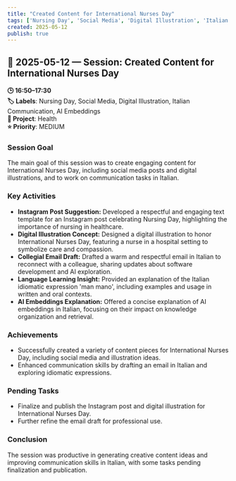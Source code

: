 ```yaml
---
title: "Created Content for International Nurses Day"
tags: ['Nursing Day', 'Social Media', 'Digital Illustration', 'Italian Communication', 'AI Embeddings']
created: 2025-05-12
publish: true
---
```


## 📅 2025-05-12 — Session: Created Content for International Nurses Day

**🕒 16:50–17:30**  
**🏷️ Labels**: Nursing Day, Social Media, Digital Illustration, Italian Communication, AI Embeddings  
**📂 Project**: Health  
**⭐ Priority**: MEDIUM  


### Session Goal
The main goal of this session was to create engaging content for International Nurses Day, including social media posts and digital illustrations, and to work on communication tasks in Italian.

### Key Activities
- **Instagram Post Suggestion:** Developed a respectful and engaging text template for an Instagram post celebrating Nursing Day, highlighting the importance of nursing in healthcare.
- **Digital Illustration Concept:** Designed a digital illustration to honor International Nurses Day, featuring a nurse in a hospital setting to symbolize care and compassion.
- **Collegial Email Draft:** Drafted a warm and respectful email in Italian to reconnect with a colleague, sharing updates about software development and AI exploration.
- **Language Learning Insight:** Provided an explanation of the Italian idiomatic expression 'man mano', including examples and usage in written and oral contexts.
- **AI Embeddings Explanation:** Offered a concise explanation of AI embeddings in Italian, focusing on their impact on knowledge organization and retrieval.

### Achievements
- Successfully created a variety of content pieces for International Nurses Day, including social media and illustration ideas.
- Enhanced communication skills by drafting an email in Italian and exploring idiomatic expressions.

### Pending Tasks
- Finalize and publish the Instagram post and digital illustration for International Nurses Day.
- Further refine the email draft for professional use.

### Conclusion
The session was productive in generating creative content ideas and improving communication skills in Italian, with some tasks pending finalization and publication.
